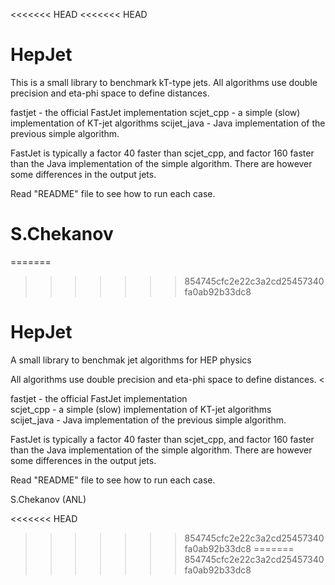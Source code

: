 <<<<<<< HEAD
<<<<<<< HEAD

HepJet
======


This is a small library to benchmark kT-type jets.
All algorithms use double precision and eta-phi space to define distances.

fastjet       - the official FastJet implementation
scjet_cpp     - a simple (slow) implementation of KT-jet algorithms
scijet_java   - Java implementation of the previous simple algorithm.

FastJet is typically a factor 40 faster than scjet_cpp, 
and factor 160 faster than the Java implementation of the simple algorithm. There are however some
differences in the output jets. 

Read "README" file to see how to run each case.

S.Chekanov 
=======
=======
>>>>>>> 854745cfc2e22c3a2cd25457340fa0ab92b33dc8
# HepJet
A small library to benchmak jet algorithms for HEP physics

All algorithms use double precision and eta-phi space to define distances.
<<p>

fastjet       - the official FastJet implementation <br>
scjet_cpp     - a simple (slow) implementation of KT-jet algorithms <br>
scijet_java   - Java implementation of the previous simple algorithm. <br>

<p>

FastJet is typically a factor 40 faster than scjet_cpp,
and factor 160 faster than the Java implementation of the simple algorithm. There are however some
differences in the output jets.

<p>


Read "README" file to see how to run each case.

S.Chekanov (ANL)

<<<<<<< HEAD
>>>>>>> 854745cfc2e22c3a2cd25457340fa0ab92b33dc8
=======
>>>>>>> 854745cfc2e22c3a2cd25457340fa0ab92b33dc8
